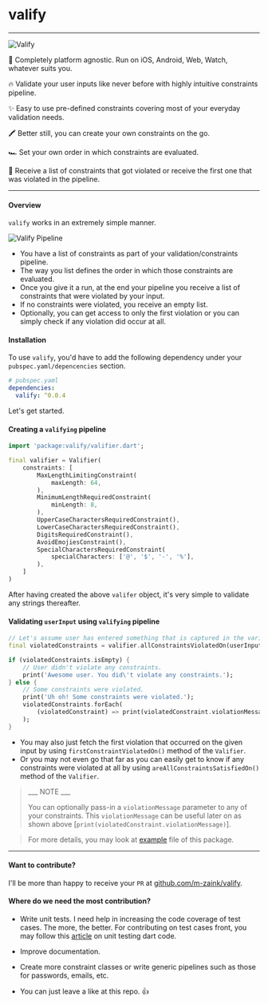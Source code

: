 # valify
---
![Valify](https://gitlab.com/uploads/-/system/personal_snippet/2037052/d2a5e9ca3df2f5cfb65afcffd7f936d4/Valify__Smaller_Icon_-removebg-preview.png)

🐑 Completely platform agnostic. Run on iOS, Android, Web, Watch, whatever suits you.

🔥 Validate your user inputs like never before with highly intuitive constraints pipeline.

✨ Easy to use pre-defined constraints covering most of your everyday validation needs.

🖍 Better still, you can create your own constraints on the go.

🏎 Set your own order in which constraints are evaluated.

🚜 Receive a list of constraints that got violated or receive the first one that was violated in the pipeline.

---

#### Overview
`valify` works in an extremely simple manner.

![Valify Pipeline](https://gitlab.com/uploads/-/system/personal_snippet/2037052/e78c3239fa4438a9915b70d8713416bd/Validy_Pipeline__1_.png)


* You have a list of constraints as part of your validation/constraints pipeline.
* The way you list defines the order in which those constraints are evaluated.
* Once you give it a run, at the end your pipeline you receive a list of constraints that were violated by your input.
* If no constraints were violated, you receive an empty list.
* Optionally, you can get access to only the first violation or you can simply check if any violation did occur at all.


#### Installation
To use `valify`, you'd have to add the following dependency under your `pubspec.yaml/depencencies` section.

```yaml
# pubspec.yaml
dependencies:
  valify: ^0.0.4
```

Let's get started.

#### Creating a `valifying` pipeline
```dart
import 'package:valify/valifier.dart';

final valifier = Valifier(
    constraints: [
        MaxLengthLimitingConstraint(
            maxLength: 64,
        ),
        MinimumLengthRequiredConstraint(
            minLength: 8,
        ),
        UpperCaseCharactersRequiredConstraint(),
        LowerCaseCharactersRequiredConstraint(),
        DigitsRequiredConstraint(),
        AvoidEmojiesConstraint(),
        SpecialCharactersRequiredConstraint(
            specialCharacters: ['@', '$', '-', '%'],
        ),
    ]
)
```


After having created the above `valifer` object, it's very simple to validate any strings thereafter.

#### Validating `userInput` using `valifying` pipeline
```dart
// Let's assume user has entered something that is captured in the variable [userInput]
final violatedConstraints = valifier.allConstraintsViolatedOn(userInput);

if (violatedConstraints.isEmpty) {
    // User didn't violate any constraints.
    print('Awesome user. You did\'t violate any constraints.');
} else {
    // Some constraints were violated.
    print('Uh oh! Some constraints were violated.');
    violatedConstraints.forEach(
        (violatedConstraint) => print(violatedConstraint.violationMessage),
    );
}
```
* You may also just fetch the first violation that occurred on the given input by using `firstConstraintViolatedOn()` method of the `Valifier`.
* Or you may not even go that far as you can easily get to know if any constraints were violated at all by using `areAllConstraintsSatisfiedOn()` method of the `Valifier`.


> ___ NOTE ___
>
> You can optionally pass-in a `violationMessage` parameter to any of your constraints. 
> This `violationMessage` can be useful later on as shown above [`print(violatedConstraint.violationMessage)`].

> For more details, you may look at [example](https://pub.dev/packages/valify/example) file of this package.
----
#### Want to contribute?
I'll be more than happy to receive your `PR` at [github.com/m-zaink/valify](https://github.com/m-zaink/valify.git).

#### Where do we need the most contribution?
* Write unit tests. I need help in increasing the code coverage of test cases. The more, the better.
For contributing on test cases front, you may follow this [article](https://medium.com/flutter-community/unit-testing-business-components-in-flutter-apps-27c5d35e4102) on unit testing dart code.

* Improve documentation.

* Create more constraint classes or write generic pipelines such as those for passwords, emails, etc.

* You can just leave a like at this repo. 👍
